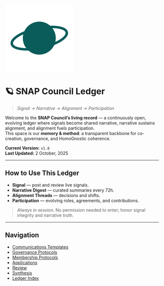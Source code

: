 ![SNAP Planet](assets/snap-planet.svg)

# 🪐 SNAP Council Ledger

> *Signal → Narrative → Alignment → Participation*

Welcome to the **SNAP Council’s living record** — a continuously open, evolving ledger where signals become shared narrative, narrative sustains alignment, and alignment fuels participation.  
This space is our **memory & method**: a transparent backbone for co-creation, governance, and HomoGnostic coherence.

**Current Version:** `v1.0`  
**Last Updated:** 2 October, 2025

---

## How to Use This Ledger
- **Signal** — post and review live signals.
- **Narrative Digest** — curated summaries every 72h.
- **Alignment Threads** — decisions and shifts.
- **Participation** — evolving roles, agreements, and contributions.

> _Always in session._ No permission needed to enter; honor signal integrity and narrative truth.

---

## Navigation
- [Communications Templates](communications-templates/README.md)
- [Governance Protocols](governance-protocols/README.md)
- [Membership Protocols](membership-protocols/README.md)
- [Applications](membership-protocols/applications/README.md)
- [Review](membership-protocols/review/README.md)
- [Synthesis](synthesis/README.md)
- [Ledger Index](ledger-index.json)
